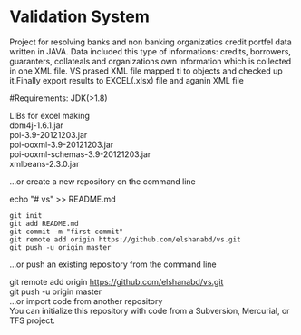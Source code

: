# Validation System

Project for resolving banks and non banking organizatios credit portfel data written in JAVA. Data included this type of informations:  credits, borrowers, guaranters, collateals and organizations own information which is collected in one XML file.
VS prased XML file mapped ti to objects and checked up it.Finally export results to EXCEL(.xlsx) file and aganin XML file 

#Requirements:
JDK(>1.8)

LIBs for excel making   
  dom4j-1.6.1.jar  
  poi-3.9-20121203.jar  
  poi-ooxml-3.9-20121203.jar  
  poi-ooxml-schemas-3.9-20121203.jar  
  xmlbeans-2.3.0.jar  
  
  
  



…or create a new repository on the command line  

echo "# vs" >> README.md  
```
git init  
git add README.md  
git commit -m "first commit"  
git remote add origin https://github.com/elshanabd/vs.git  
git push -u origin master
```

…or push an existing repository from the command line  

git remote add origin https://github.com/elshanabd/vs.git  
git push -u origin master  
…or import code from another repository  
You can initialize this repository with code from a Subversion, Mercurial, or TFS project.   
